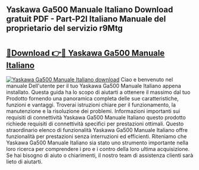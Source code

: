 ## Yaskawa Ga500 Manuale Italiano Download gratuit PDF - Part-P2I Italiano Manuale del proprietario del servizio r9Mtg

# <h2><a href="http://df9z3i.blite.top/?on=Yaskawa+Ga500+Manuale+Italiano">🔗Download 👉🔴 Yaskawa Ga500 Manuale Italiano</a></h2>

[![Yaskawa Ga500 Manuale Italiano download](https://i.imgur.com/lujVjoI.png)](http://df9z3i.blite.top/?on=Yaskawa+Ga500+Manuale+Italiano)
Ciao e benvenuto nel manuale Dell'utente per il tuo Yaskawa Ga500 Manuale Italiano appena installato. Questa guida ha lo scopo di aiutarti a ottenere il massimo dal tuo Prodotto fornendo una panoramica completa delle sue caratteristiche, funzioni e vantaggi. Troverai istruzioni chiare per il funzionamento, la manutenzione e la risoluzione dei problemi. Informazioni importanti sui requisiti di connettività Yaskawa Ga500 Manuale Italiano questo prodotto richiede requisiti di connettività specifici per prestazioni ottimali. Questo straordinario elenco di funzionalità Yaskawa Ga500 Manuale Italiano offre funzionalità per prestazioni senza interruzioni ed efficienti. Riteniamo che Yaskawa Ga500 Manuale Italiano sia stato uno strumento importante nella loro ricerca per comprendere i pro e i contro della loro ultima acquisizione. Se hai bisogno di aiuto o chiarimenti, il nostro team di assistenza clienti sarà lieto di aiutarti.
